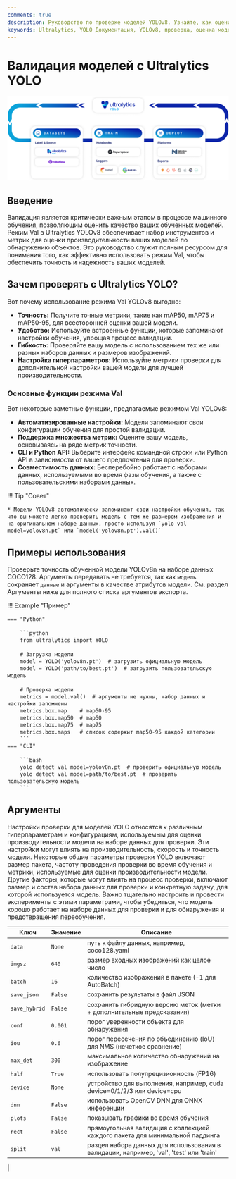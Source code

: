 ```yaml
---
comments: true
description: Руководство по проверке моделей YOLOv8. Узнайте, как оценить производительность ваших моделей YOLO, используя параметры проверки и метрики с примерами на Python и CLI.
keywords: Ultralytics, YOLO Документация, YOLOv8, проверка, оценка модели, гиперпараметры, точность, метрики, Python, CLI
---
```


# Валидация моделей с Ultralytics YOLO

<img width="1024" src="https://github.com/ultralytics/assets/raw/main/yolov8/banner-integrations.png" alt="Ultralytics YOLO экосистема и интеграции">

## Введение

Валидация является критически важным этапом в процессе машинного обучения, позволяющим оценить качество ваших обученных моделей. Режим Val в Ultralytics YOLOv8 обеспечивает набор инструментов и метрик для оценки производительности ваших моделей по обнаружению объектов. Это руководство служит полным ресурсом для понимания того, как эффективно использовать режим Val, чтобы обеспечить точность и надежность ваших моделей.

## Зачем проверять с Ultralytics YOLO?

Вот почему использование режима Val YOLOv8 выгодно:

- **Точность:** Получите точные метрики, такие как mAP50, mAP75 и mAP50-95, для всесторонней оценки вашей модели.
- **Удобство:** Используйте встроенные функции, которые запоминают настройки обучения, упрощая процесс валидации.
- **Гибкость:** Проверяйте вашу модель с использованием тех же или разных наборов данных и размеров изображений.
- **Настройка гиперпараметров:** Используйте метрики проверки для дополнительной настройки вашей модели для лучшей производительности.

### Основные функции режима Val

Вот некоторые заметные функции, предлагаемые режимом Val YOLOv8:

- **Автоматизированные настройки:** Модели запоминают свои конфигурации обучения для простой валидации.
- **Поддержка множества метрик:** Оцените вашу модель, основываясь на ряде метрик точности.
- **CLI и Python API:** Выберите интерфейс командной строки или Python API в зависимости от вашего предпочтения для проверки.
- **Совместимость данных:** Бесперебойно работает с наборами данных, используемыми во время фазы обучения, а также с пользовательскими наборами данных.

!!! Tip "Совет"

    * Модели YOLOv8 автоматически запоминают свои настройки обучения, так что вы можете легко проверить модель с тем же размером изображения и на оригинальном наборе данных, просто используя `yolo val model=yolov8n.pt` или `model('yolov8n.pt').val()`

## Примеры использования

Проверьте точность обученной модели YOLOv8n на наборе данных COCO128. Аргументы передавать не требуется, так как `модель` сохраняет `данные` и аргументы в качестве атрибутов модели. См. раздел Аргументы ниже для полного списка аргументов экспорта.

!!! Example "Пример"

    === "Python"

        ```python
        from ultralytics import YOLO

        # Загрузка модели
        model = YOLO('yolov8n.pt')  # загрузить официальную модель
        model = YOLO('path/to/best.pt')  # загрузить пользовательскую модель

        # Проверка модели
        metrics = model.val()  # аргументы не нужны, набор данных и настройки запомнены
        metrics.box.map    # map50-95
        metrics.box.map50  # map50
        metrics.box.map75  # map75
        metrics.box.maps   # список содержит map50-95 каждой категории
        ```
    === "CLI"

        ```bash
        yolo detect val model=yolov8n.pt  # проверить официальную модель
        yolo detect val model=path/to/best.pt  # проверить пользовательскую модель
        ```

## Аргументы

Настройки проверки для моделей YOLO относятся к различным гиперпараметрам и конфигурациям, используемым для оценки производительности модели на наборе данных для проверки. Эти настройки могут влиять на производительность, скорость и точность модели. Некоторые общие параметры проверки YOLO включают размер пакета, частоту проведения проверки во время обучения и метрики, используемые для оценки производительности модели. Другие факторы, которые могут влиять на процесс проверки, включают размер и состав набора данных для проверки и конкретную задачу, для которой используется модель. Важно тщательно настроить и провести эксперименты с этими параметрами, чтобы убедиться, что модель хорошо работает на наборе данных для проверки и для обнаружения и предотвращения переобучения.

| Ключ          | Значение | Описание                                                                                |
|---------------|----------|-----------------------------------------------------------------------------------------|
| `data`        | `None`   | путь к файлу данных, например, coco128.yaml                                             |
| `imgsz`       | `640`    | размер входных изображений как целое число                                              |
| `batch`       | `16`     | количество изображений в пакете (-1 для AutoBatch)                                      |
| `save_json`   | `False`  | сохранить результаты в файл JSON                                                        |
| `save_hybrid` | `False`  | сохранить гибридную версию меток (метки + дополнительные предсказания)                  |
| `conf`        | `0.001`  | порог уверенности объекта для обнаружения                                               |
| `iou`         | `0.6`    | порог пересечения по объединению (IoU) для NMS (нечеткое сравнение)                     |
| `max_det`     | `300`    | максимальное количество обнаружений на изображение                                      |
| `half`        | `True`   | использовать полупрецизионность (FP16)                                                  |
| `device`      | `None`   | устройство для выполнения, например, cuda device=0/1/2/3 или device=cpu                 |
| `dnn`         | `False`  | использовать OpenCV DNN для ONNX инференции                                             |
| `plots`       | `False`  | показывать графики во время обучения                                                    |
| `rect`        | `False`  | прямоугольная валидация с коллекцией каждого пакета для минимальной паддинга            |
| `split`       | `val`    | раздел набора данных для использования в валидации, например, 'val', 'test' или 'train' |
|
